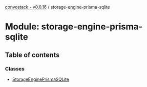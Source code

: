 [convostack - v0.0.16](../README.md) / storage-engine-prisma-sqlite

# Module: storage-engine-prisma-sqlite

## Table of contents

### Classes

- [StorageEnginePrismaSQLite](../classes/storage_engine_prisma_sqlite.StorageEnginePrismaSQLite.md)
